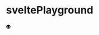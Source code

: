 # sveltePlayground
:alien:

[comment]: <> (//https://gist.github.com/rxaviers/7360908#file-gistfile1-md)